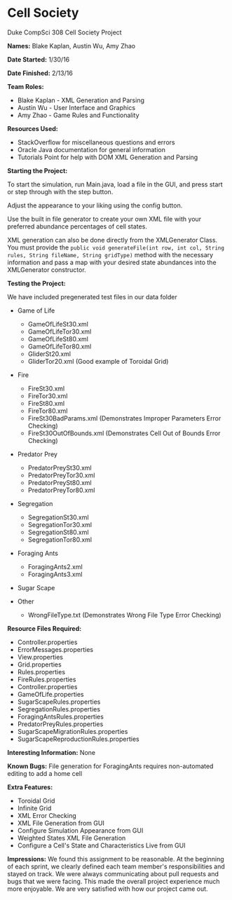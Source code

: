 # Cell Society
Duke CompSci 308 Cell Society Project

**Names:** Blake Kaplan, Austin Wu, Amy Zhao

**Date Started:** 1/30/16

**Date Finished:** 2/13/16

**Team Roles:**

* Blake Kaplan - XML Generation and Parsing
* Austin Wu - User Interface and Graphics
* Amy Zhao - Game Rules and Functionality

**Resources Used:**

* StackOverflow for miscellaneous questions and errors
* Oracle Java documentation for general information
* Tutorials Point for help with DOM XML Generation and Parsing

**Starting the Project:**

To start the simulation, run Main.java, load a file in the GUI, and press start or step through with the step button.

Adjust the appearance to your liking using the config button.

Use the built in file generator to create your own XML file with your preferred abundance percentages of cell states.

XML generation can also be done directly from the XMLGenerator Class. You must provide the `public void generateFile(int row, int col, String rules, String fileName, String gridType)` method with the necessary information and pass a map with your desired state abundances into the XMLGenerator constructor.


**Testing the Project:**

We have included pregenerated test files in our data folder

* Game of Life
  * GameOfLifeSt30.xml
  * GameOfLifeTor30.xml
  * GameOfLifeSt80.xml
  * GameOfLifeTor80.xml
  * GliderSt20.xml
  * GliderTor20.xml (Good example of Toroidal Grid)

* Fire
  * FireSt30.xml
  * FireTor30.xml
  * FireSt80.xml
  * FireTor80.xml
  * FireSt30BadParams.xml (Demonstrates Improper Parameters Error Checking)
  * FireSt30OutOfBounds.xml (Demonstrates Cell Out of Bounds Error Checking)

* Predator Prey
  * PredatorPreySt30.xml
  * PredatorPreyTor30.xml
  * PredatorPreySt80.xml
  * PredatorPreyTor80.xml

* Segregation
  * SegregationSt30.xml
  * SegregationTor30.xml
  * SegregationSt80.xml
  * SegregationTor80.xml

* Foraging Ants
  * ForagingAnts2.xml
  * ForagingAnts3.xml

* Sugar Scape

* Other
  * WrongFileType.txt (Demonstrates Wrong File Type Error Checking)

**Resource Files Required:**
* Controller.properties
* ErrorMessages.properties
* View.properties
* Grid.properties
* Rules.properties
* FireRules.properties
* Controller.properties
* GameOfLife.properties
* SugarScapeRules.properties
* SegregationRules.properties
* ForagingAntsRules.properties
* PredatorPreyRules.properties
* SugarScapeMigrationRules.properties
* SugarScapeReproductionRules.properties

**Interesting Information:** None

**Known Bugs:** File generation for ForagingAnts requires non-automated editing to add a home cell

**Extra Features:**
* Toroidal Grid
* Infinite Grid
* XML Error Checking
* XML File Generation from GUI
* Configure Simulation Appearance from GUI
* Weighted States XML File Generation
* Configure a Cell's State and Characteristics Live from GUI

**Impressions:** We found this assignment to be reasonable. At the beginning of each sprint, we clearly defined each team member's responsibilities and stayed on track. We were always communicating about pull requests and bugs that we were facing. This made the overall project experience much more enjoyable. We are very satisfied with how our project came out.
